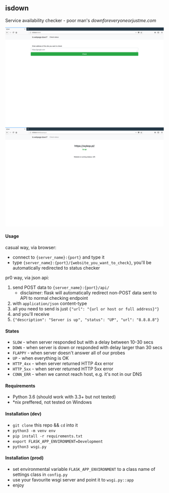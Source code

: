 ## isdown
Service availability checker - poor man's _downforeveryoneorjustme.com_

![Screenshot](./screen_1.png)
![Screenshot](./screen_2.png)

#### Usage

casual way, via browser:
* connect to `{server_name}:{port}` and type it
* type `{server_name}:{port}/{website_you_want_to_check}`, you'll be automatically redirected to status checker

pr0 way, via json api:
1) send POST data to `{server_name}:{port}/api/`
    * disclaimer: flask will automatically redirect non-POST data sent to API to normal checking endpoint
2) with `application/json` content-type
3) all you need to send is just `{"url": "{url or host or full address}"}`
4) and you'll receive
5) `{"description": "Server is up", "status": "UP", "url": "8.8.8.8"}`


#### States
* `SLOW` - when server responded but with a delay between 10-30 secs
* `DOWN` - when server is down or responded with delay larger than 30 secs
* `FLAPPY` - when server doesn't answer all of our probes
* `UP` - when everything is OK
* `HTTP_4xx` - when server returned HTTP 4xx error
* `HTTP_5xx` - when server returned HTTP 5xx error
* `CONN_ERR` - when we cannot reach host, e.g. it's not in our DNS 


#### Requirements
* Python 3.6 (should work with 3.3+ but not tested)
* *nix preffered, not tested on Windows

#### Installation (dev)
* `git clone` this repo && `cd` into it
* `python3 -m venv env`
* `pip install -r requirements.txt`
* `export FLASK_APP_ENVIRONMENT=Development`
* `python3 wsgi.py`

#### Installation (prod)
* set environmental variable `FLASK_APP_ENVIRONMENT` to a class name of settings class in `config.py`
* use your favourite wsgi server and point it to `wsgi.py::app`
* enjoy
